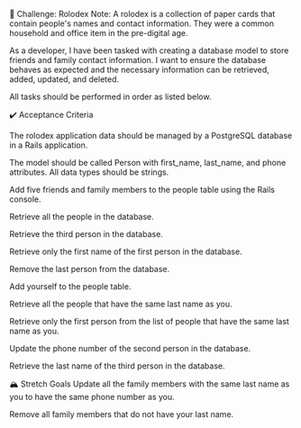 📇 Challenge: Rolodex
Note: A rolodex is a collection of paper cards that contain people's names and contact information. They were a common household and office item in the pre-digital age.

As a developer, I have been tasked with creating a database model to store friends and family contact information. I want to ensure the database behaves as expected and the necessary information can be retrieved, added, updated, and deleted.

All tasks should be performed in order as listed below.

✔️ Acceptance Criteria

The rolodex application data should be managed by a PostgreSQL database in a Rails application.
<!-- rails new active-record -d postgresql -T -->
<!-- cd active-record -->
<!-- rails db:create -->

The model should be called Person with first_name, last_name, and phone attributes. All data types should be strings.
<!-- rails generate model Person first_name:string last_name:string phone:string -->
<!-- rails db:migrate
 -->
Add five friends and family members to the people table using the Rails console.
<!-- rails c -->
<!-- Person.create(first_name:'John', last_name:'Smith', phone:'098-7654') -->

Retrieve all the people in the database.
<!-- Person.all -->

Retrieve the third person in the database.
<!-- Person.find(3)-->

Retrieve only the first name of the first person in the database.
<!-- Person.first.first_name -->

Remove the last person from the database.
<!-- Person.last.destroy -->

Add yourself to the people table.
<!-- (Reference adding people to database) -->

Retrieve all the people that have the same last name as you.
<!-- Person.where(last_name:'Nguyen') -->

Retrieve only the first person from the list of people that have the same last name as you.
<!-- Person.where(last_name:'Nguyen').last -->

Update the phone number of the second person in the database.
<!-- person = Person.find(2) -->
<!-- person.update(phone:'290-1234') -->

Retrieve the last name of the third person in the database.
<!-- Person.find(3).last_name -->

🏔 Stretch Goals
Update all the family members with the same last name as you to have the same phone number as you.
<!-- person = Person.where(last_name:'Nguyen') -->
<!-- person.update(phone:'321-0987') -->

Remove all family members that do not have your last name.
<!-- person = Person.where.not(last_name:'Nguyen') -->
<!-- person.destroy_all -->